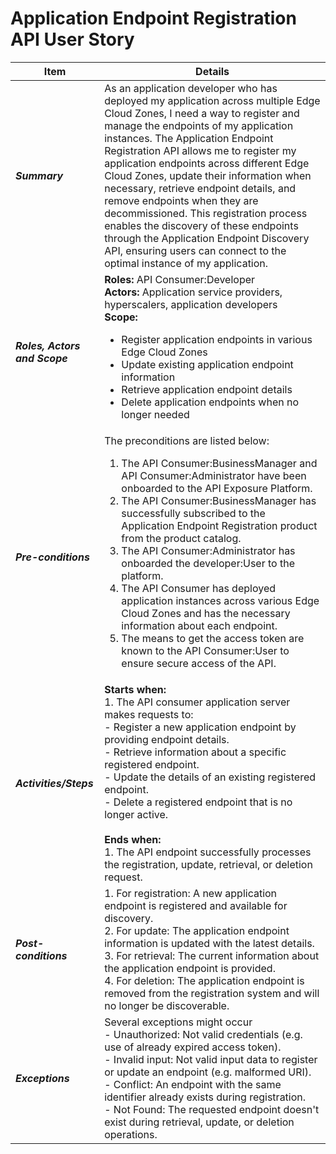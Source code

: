 # Application Endpoint Registration API User Story

| **Item** | **Details** |
| ---- | ------- |
| ***Summary*** | As an application developer who has deployed my application across multiple Edge Cloud Zones, I need a way to register and manage the endpoints of my application instances. The Application Endpoint Registration API allows me to register my application endpoints across different Edge Cloud Zones, update their information when necessary, retrieve endpoint details, and remove endpoints when they are decommissioned. This registration process enables the discovery of these endpoints through the Application Endpoint Discovery API, ensuring users can connect to the optimal instance of my application. |
| ***Roles, Actors and Scope*** | **Roles:** API Consumer:Developer<br> **Actors:** Application service providers, hyperscalers, application developers<br> **Scope:** <ul><li>Register application endpoints in various Edge Cloud Zones</li><li>Update existing application endpoint information</li><li>Retrieve application endpoint details</li><li>Delete application endpoints when no longer needed</li></ul> |
| ***Pre-conditions*** |The preconditions are listed below:<br><ol><li>The API Consumer:BusinessManager and API Consumer:Administrator have been onboarded to the API Exposure Platform.</li><li>The API Consumer:BusinessManager has successfully subscribed to the Application Endpoint Registration product from the product catalog.</li><li>The API Consumer:Administrator has onboarded the developer:User to the platform.</li><li>The API Consumer has deployed application instances across various Edge Cloud Zones and has the necessary information about each endpoint.</li><li>The means to get the access token are known to the API Consumer:User to ensure secure access of the API.</li></ol> |
| ***Activities/Steps*** | **Starts when:**<br>1. The API consumer application server makes requests to:<br>   - Register a new application endpoint by providing endpoint details.<br>   - Retrieve information about a specific registered endpoint.<br>   - Update the details of an existing registered endpoint.<br>   - Delete a registered endpoint that is no longer active.<br><br>**Ends when:**<br>1. The API endpoint successfully processes the registration, update, retrieval, or deletion request. |
| ***Post-conditions*** | 1. For registration: A new application endpoint is registered and available for discovery.<br>2. For update: The application endpoint information is updated with the latest details.<br>3. For retrieval: The current information about the application endpoint is provided.<br>4. For deletion: The application endpoint is removed from the registration system and will no longer be discoverable. |
| ***Exceptions*** | Several exceptions might occur <br>- Unauthorized: Not valid credentials (e.g. use of already expired access token).<br>- Invalid input: Not valid input data to register or update an endpoint (e.g. malformed URI).<br>- Conflict: An endpoint with the same identifier already exists during registration.<br>- Not Found: The requested endpoint doesn't exist during retrieval, update, or deletion operations. |
